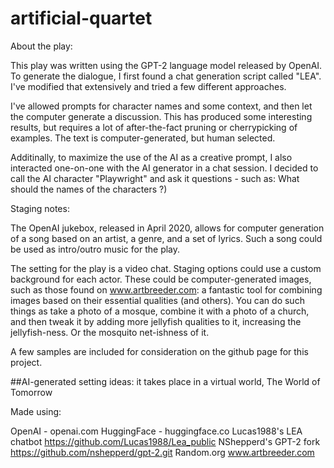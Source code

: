 # artificial-quartet


About the play:

This play was written using the GPT-2 language model released by OpenAI.  To generate the dialogue, I first found a chat generation script called "LEA".  I've modified that extensively and tried a few different approaches.

I've allowed prompts for character names and some context, and then let the computer generate a discussion.  This has produced some interesting results, but requires a lot of after-the-fact pruning or cherrypicking of examples.  The text is computer-generated, but human selected. 

Additinally, to maximize the use of the AI as a creative prompt, I also interacted one-on-one with the AI generator in a chat session.  I decided to call the AI character "Playwright" and ask it questions - such as: What should the names of the characters ?)

Staging notes:

The OpenAI jukebox, released in April 2020, allows for computer generation of a song based on an artist, a genre, and a set of lyrics.  Such a song could be used as intro/outro music for the play.

The setting for the play is a video chat.  Staging options could use a custom background for each actor.  These could be computer-generated images, such as those found on www.artbreeder.com: a fantastic tool for combining images based on their essential qualities (and others).  You can do such things as take a photo of a mosque, combine it with a photo of a church, and then tweak it by adding more jellyfish qualities to it, increasing the jellyfish-ness.  Or the mosquito net-ishness of it.

A few samples are included for consideration on the github page for this project.


##AI-generated setting ideas:
	it takes place in a virtual world,
	The World of Tomorrow

Made using:

OpenAI - openai.com
HuggingFace - huggingface.co
Lucas1988's LEA chatbot https://github.com/Lucas1988/Lea_public
NShepperd's GPT-2 fork https://github.com/nshepperd/gpt-2.git
Random.org
www.artbreeder.com

